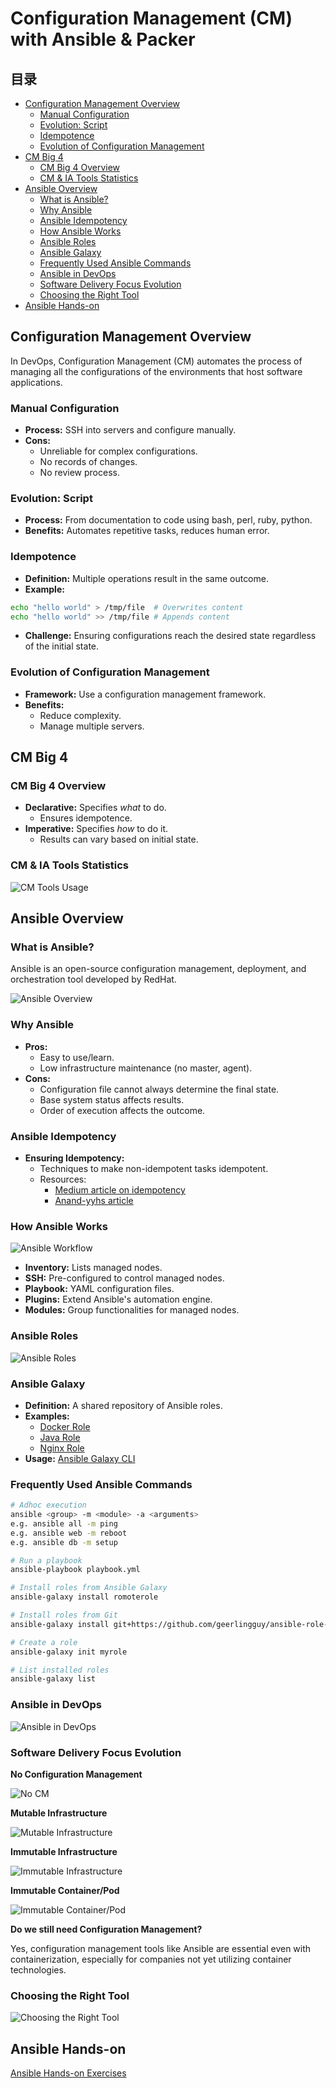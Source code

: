 # Configuration Management (CM) with Ansible & Packer

## 目录

- [Configuration Management Overview](#configuration-management-overview)
  - [Manual Configuration](#manual-configuration)
  - [Evolution: Script](#evolution-script)
  - [Idempotence](#idempotence)
  - [Evolution of Configuration Management](#evolution-of-configuration-management)
- [CM Big 4](#cm-big-4)
  - [CM Big 4 Overview](#cm-big-4-overview)
  - [CM & IA Tools Statistics](#cm--ia-tools-statistics)
- [Ansible Overview](#ansible-overview)
  - [What is Ansible?](#what-is-ansible)
  - [Why Ansible](#why-ansible)
  - [Ansible Idempotency](#ansible-idempotency)
  - [How Ansible Works](#how-ansible-works)
  - [Ansible Roles](#ansible-roles)
  - [Ansible Galaxy](#ansible-galaxy)
  - [Frequently Used Ansible Commands](#frequently-used-ansible-commands)
  - [Ansible in DevOps](#ansible-in-devops)
  - [Software Delivery Focus Evolution](#software-delivery-focus-evolution)
  - [Choosing the Right Tool](#choosing-the-right-tool)
- [Ansible Hands-on](#ansible-hands-on)

## Configuration Management Overview

In DevOps, Configuration Management (CM) automates the process of managing all the configurations of the environments that host software applications.

### Manual Configuration

- **Process:** SSH into servers and configure manually.
- **Cons:**
  - Unreliable for complex configurations.
  - No records of changes.
  - No review process.

### Evolution: Script

- **Process:** From documentation to code using bash, perl, ruby, python.
- **Benefits:** Automates repetitive tasks, reduces human error.

### Idempotence

- **Definition:** Multiple operations result in the same outcome.
- **Example:**

```bash
echo "hello world" > /tmp/file  # Overwrites content
echo "hello world" >> /tmp/file # Appends content
```

- **Challenge:** Ensuring configurations reach the desired state regardless of the initial state.

### Evolution of Configuration Management

- **Framework:** Use a configuration management framework.
- **Benefits:**
  - Reduce complexity.
  - Manage multiple servers.

## CM Big 4

### CM Big 4 Overview

- **Declarative:** Specifies _what_ to do.
  - Ensures idempotence.
- **Imperative:** Specifies _how_ to do it.
  - Results can vary based on initial state.

### CM & IA Tools Statistics

![CM Tools Usage](image/Ansible_2.png)

## Ansible Overview

### What is Ansible?

Ansible is an open-source configuration management, deployment, and orchestration tool developed by RedHat.

![Ansible Overview](image/Ansible_4.png)

### Why Ansible

- **Pros:**
  - Easy to use/learn.
  - Low infrastructure maintenance (no master, agent).
- **Cons:**
  - Configuration file cannot always determine the final state.
  - Base system status affects results.
  - Order of execution affects the outcome.

### Ansible Idempotency

- **Ensuring Idempotency:**
  - Techniques to make non-idempotent tasks idempotent.
  - Resources:
    - [Medium article on idempotency](https://medium.com/opsops/forces-idempotency-in-ansibledc7ce366a276)
    - [Anand-yyhs article](https://anand-yyhs.medium.com/how-to-make-a-non-idempotenttask-an-idempotent-task-in-ansible-dbe4b175ae8)

### How Ansible Works

![Ansible Workflow](image/Ansible_5.png)

- **Inventory:** Lists managed nodes.
- **SSH:** Pre-configured to control managed nodes.
- **Playbook:** YAML configuration files.
- **Plugins:** Extend Ansible's automation engine.
- **Modules:** Group functionalities for managed nodes.

### Ansible Roles

![Ansible Roles](image/Ansible_7.png)

### Ansible Galaxy

- **Definition:** A shared repository of Ansible roles.
- **Examples:**
  - [Docker Role](https://galaxy.ansible.com/geerlingguy/docker)
  - [Java Role](https://galaxy.ansible.com/geerlingguy/java)
  - [Nginx Role](https://galaxy.ansible.com/geerlingguy/nginx)
- **Usage:** [Ansible Galaxy CLI](https://docs.ansible.com/ansible/latest/cli/ansible-galaxy.html)

### Frequently Used Ansible Commands

```bash
# Adhoc execution
ansible <group> -m <module> -a <arguments>
e.g. ansible all -m ping
e.g. ansible web -m reboot
e.g. ansible db -m setup

# Run a playbook
ansible-playbook playbook.yml

# Install roles from Ansible Galaxy
ansible-galaxy install romoterole

# Install roles from Git
ansible-galaxy install git+https://github.com/geerlingguy/ansible-role-apache.git

# Create a role
ansible-galaxy init myrole

# List installed roles
ansible-galaxy list
```

### Ansible in DevOps

![Ansible in DevOps](image/Ansible_8.png)

### Software Delivery Focus Evolution

**No Configuration Management**

![No CM](image/Ansible_10.png)

**Mutable Infrastructure**

![Mutable Infrastructure](image/Ansible_11.png)

**Immutable Infrastructure**

![Immutable Infrastructure](image/Ansible_12.png)

**Immutable Container/Pod**

![Immutable Container/Pod](image/Ansible_13.png)

**Do we still need Configuration Management?**

Yes, configuration management tools like Ansible are essential even with containerization, especially for companies not yet utilizing container technologies.

### Choosing the Right Tool

![Choosing the Right Tool](image/Ansible_14.png)

## Ansible Hands-on

[Ansible Hands-on Exercises](https://github.com/JiangRenDevOps/DevOpsLectureNotesV6/tree/master/WK7_CM_Ansible_Packer)
